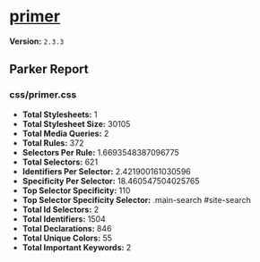 # [primer]( http://primercss.io )

**Version:** `2.3.3`

## Parker Report

### css/primer.css

- **Total Stylesheets:** 1
- **Total Stylesheet Size:** 30105
- **Total Media Queries:** 2
- **Total Rules:** 372
- **Selectors Per Rule:** 1.6693548387096775
- **Total Selectors:** 621
- **Identifiers Per Selector:** 2.421900161030596
- **Specificity Per Selector:** 18.460547504025765
- **Top Selector Specificity:** 110
- **Top Selector Specificity Selector:** .main-search #site-search
- **Total Id Selectors:** 2
- **Total Identifiers:** 1504
- **Total Declarations:** 846
- **Total Unique Colors:** 55
- **Total Important Keywords:** 2
